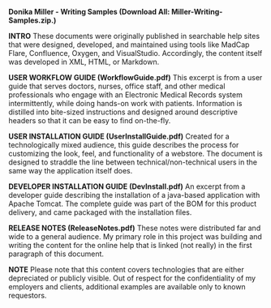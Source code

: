 **Donika Miller - Writing Samples (Download All: Miller-Writing-Samples.zip.)**

**INTRO**
These documents were originally published in searchable help sites that were designed, developed, and maintained using tools like MadCap Flare, Confluence, Oxygen, and VisualStudio. Accordingly, the content itself was developed in XML, HTML, or Markdown.

**USER WORKFLOW GUIDE (WorkflowGuide.pdf)** 
This excerpt is from a user guide that serves doctors, nurses, office staff, and other medical professionals who engage with an Electronic Medical Records system intermittently, while doing hands-on work with patients. Information is distilled into bite-sized instructions and designed around descriptive headers so that it can be easy to find on-the-fly.

**USER INSTALLATION GUIDE (UserInstallGuide.pdf)**
Created for a technologically mixed audience, this guide describes the process for customizing the look, feel, and functionality of a webstore. The document is designed to straddle the line between technical/non-technical users in the same way the application itself does.
 
**DEVELOPER INSTALLATION GUIDE (DevInstall.pdf)**
An excerpt from a developer guide describing the installation of a java-based application with Apache Tomcat. The complete guide was part of the BOM for this product delivery, and came packaged with the installation files.

**RELEASE NOTES (ReleaseNotes.pdf)**
These notes were distributed far and wide to a general audience. My primary role in this project was building and writing the content for the online help that is linked (not really) in the first paragraph of this document.

**NOTE** 
Please note that this content covers technologies that are either depreciated or publicly visible. Out of respect for the confidentiality of my employers and clients, additional examples are available only to known requestors.
